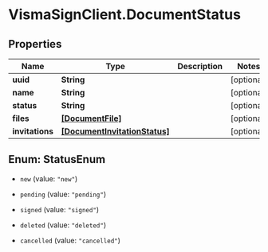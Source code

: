 # VismaSignClient.DocumentStatus

## Properties
Name | Type | Description | Notes
------------ | ------------- | ------------- | -------------
**uuid** | **String** |  | [optional] 
**name** | **String** |  | [optional] 
**status** | **String** |  | [optional] 
**files** | [**[DocumentFile]**](DocumentFile.md) |  | [optional] 
**invitations** | [**[DocumentInvitationStatus]**](DocumentInvitationStatus.md) |  | [optional] 


<a name="StatusEnum"></a>
## Enum: StatusEnum


* `new` (value: `"new"`)

* `pending` (value: `"pending"`)

* `signed` (value: `"signed"`)

* `deleted` (value: `"deleted"`)

* `cancelled` (value: `"cancelled"`)




